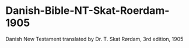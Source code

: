 # Danish-Bible-NT-Skat-Roerdam-1905
Danish New Testament translated by Dr. T. Skat Rørdam, 3rd edition, 1905
